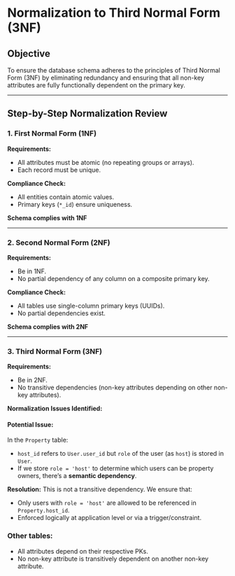 # Normalization to Third Normal Form (3NF)

## Objective

To ensure the database schema adheres to the principles of Third Normal Form (3NF) by eliminating redundancy and ensuring that all non-key attributes are fully functionally dependent on the primary key.

---

## Step-by-Step Normalization Review

### 1. First Normal Form (1NF)
**Requirements:**
- All attributes must be atomic (no repeating groups or arrays).
- Each record must be unique.

**Compliance Check:**
- All entities contain atomic values.
- Primary keys (`*_id`) ensure uniqueness.

**Schema complies with 1NF**

---

### 2. Second Normal Form (2NF)
**Requirements:**
- Be in 1NF.
- No partial dependency of any column on a composite primary key.

**Compliance Check:**
- All tables use single-column primary keys (UUIDs).
- No partial dependencies exist.

**Schema complies with 2NF**

---

### 3. Third Normal Form (3NF)
**Requirements:**
- Be in 2NF.
- No transitive dependencies (non-key attributes depending on other non-key attributes).

**Normalization Issues Identified:**

#### Potential Issue:
In the `Property` table:
- `host_id` refers to `User.user_id` but `role` of the user (as `host`) is stored in `User`.
- If we store `role = 'host'` to determine which users can be property owners, there’s a **semantic dependency**.

**Resolution:**
This is not a transitive dependency. We ensure that:
- Only users with `role = 'host'` are allowed to be referenced in `Property.host_id`.
- Enforced logically at application level or via a trigger/constraint.

### Other tables:
- All attributes depend on their respective PKs.
- No non-key attribute is transitively dependent on another non-key attribute.

